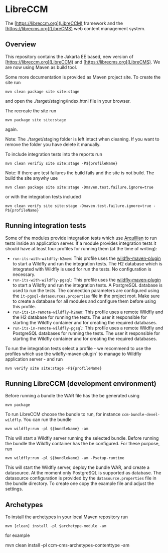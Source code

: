 # LibreCCM

The [https://libreccm.org](LibreCCM) framework and the
[https://librecms.org](LibreCMS) web content management system.

## Overview

This repository contains the Jakarta EE based, new version of
[https://libreccm.org](LibreCCM) and [https://librecms.org](LibreCMS). We are
now using Maven as build tool.

Some more documentation is provided as Maven project site. To create the site
run

    mvn clean package site site:stage

and open the ./target/staging/index.html file in your browser.

The recreate the site run

    mvn package site site:stage

again.

Note: The ./target/staging folder is left intact when cleaning. If you
want to remove the folder you have delete it manually.

To include integration tests into the reports run

    mvn clean verifiy site site:stage -P${profileName}

Note: If there are test failures the build fails and the site is not
build. The build the site anywhy use

    mvn clean package site site:stage -Dmaven.test.failure.ignore=true

or with the integration tests included

    mvn clean verify site site:stage -Dmaven.test.failure.ignore=true -P${profileName}

## Running integration tests

Some of the modules provide integration tests which use
[Arquillian](http://arquillian.org/) to run tests inside an application server.
If a module provides integration tests it should have at least four profiles
for running them (at the time of writing):

* `run-its-with-wildfly-h2mem`: This profile uses the
  [wildfly-maven-plugin](https://docs.jboss.org/wildfly/plugins/maven/latest/)
  to start a Wildfly and run the integration tests. The H2 database which is
  integrated with Wildfly is used for run the tests. No configuration
  is necessary.
* `run-its-with-wildfly-pgsql`: This profile uses the
  [wildfly-maven-plugin](https://docs.jboss.org/wildfly/plugins/maven/latest/)
  to start a Wildfly and run the integration tests. A PostgreSQL database is
  used to run the tests. The connection parameters are configured using
  the `it-pgsql-datasources.properties` file in the project root. Make sure
  to create a database for all modules and configure them before using
  this profile.
* `run-its-in-remote-wildfly-h2mem`: This profile uses a remote Wildfly and
   the H2 database for
   running the tests. The user it responsible for starting the Wildfly container
   and for creating the required databases.
* `run-its-in-remote-wildfly-pgsql`: This profile uses a remote Wildfly and
   PostgreSQL databases for
   running the tests. The user it responsible for starting the Wildfly container
   and for creating the required databases.

To run the integration tests select a profile - we recommend to use the profiles
which use the wildfly-maven-plugin` to manage to Wildfly application server -
and run

    mvn verify site site:stage -P${profileName}

## Running LibreCCM (development environment)

Before running a bundle the WAR file has the be generated using

    mvn package

To run LibreCCM choose the bundle to run, for instance
`ccm-bundle-devel-wildfly`. You can run the bundle

    mvn wildfly:run -pl ${bundleName} -am

This will start a Wildfly server running the selected bundle. Before running
the bundle the Wildfly container has the be configured. For these purpose, run

    mvn wildfly:run -pl ${bundleName} -am -Psetup-runtime

This will start the Wildfly server, deploy the bundle WAR, and create a
datasource. At the moment only PostgreSQL is supported as database. The
datasource configuration is provided by the `datasource.properties` file in the
bundle directory. To create one copy the example file and adjust the settings.

## Archetypes

To install the archetypes in your local Maven repository run

    mvn [clean] install -pl $archetype-module -am

for example

mvn clean install -pl ccm-cms-archetypes-contenttype -am




